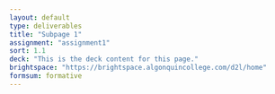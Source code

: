 ```yaml
---
layout: default
type: deliverables
title: "Subpage 1"
assignment: "assignment1"
sort: 1.1
deck: "This is the deck content for this page."
brightspace: "https://brightspace.algonquincollege.com/d2l/home"
formsum: formative
---
```

